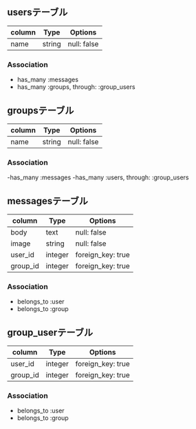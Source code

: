 ## usersテーブル

|column        |Type      |Options|
|--------------|----------|-------|
|name          |string    |null: false|


### Association
- has_many :messages
- has_many :groups, through: :group_users


## groupsテーブル

|column        |Type      |Options|
|--------------|----------|-------|
|name          |string    |null: false|

### Association
-has_many :messages
-has_many :users, through: :group_users

## messagesテーブル

|column        |Type      |Options|
|--------------|----------|-------|
|body          |text      |null: false|
|image         |string    |null: false|
|user_id       |integer   |foreign_key: true|
|group_id      |integer   |foreign_key: true|

### Association

- belongs_to :user
- belongs_to :group

## group_userテーブル

|column        |Type      |Options|
|--------------|----------|-------|
|user_id       |integer   |foreign_key: true|
|group_id      |integer   |foreign_key: true|

### Association

- belongs_to :user
- belongs_to :group
